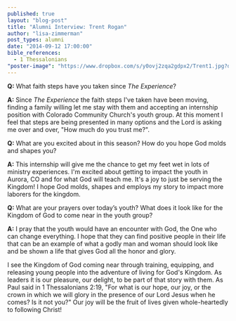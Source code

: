 ```yaml
---
published: true
layout: "blog-post"
title: "Alumni Interview: Trent Rogan"
author: "lisa-zimmerman"
post_types: alumni
date: "2014-09-12 17:00:00"
bible_references: 
  - 1 Thessalonians
"poster-image": "https://www.dropbox.com/s/y0ovj2zqa2gdpx2/Trent1.jpg?dl=0"
---
```


**Q:** What faith steps have you taken since *The Experience*?  

**A:** Since *The Experience* the faith steps I've taken have been moving, finding a family willing let me stay with them and accepting an internship position with Colorado Community Church's youth group.  At this moment I feel that steps are being presented in many options and the Lord is asking me over and over, "How much do you trust me?". 

**Q:** What are you excited about in this season?  How do you hope God molds and shapes you?

**A:** This internship will give me the chance to get my feet wet in lots of ministry experiences.  I'm excited about getting to impact the youth in Aurora, CO and for what God will teach me.  It's a joy to just be serving the Kingdom!  I hope God molds, shapes and employs my story to impact more laborers for the kingdom. 

**Q:** What are your prayers over today’s youth?  What does it look like for the Kingdom of God to come near in the youth group?

**A:** I pray that the youth would have an encounter with God, the One who can change everything.  I hope that they can find positive people in their life that can be an example of what a godly man and woman should look like and be shown a life that gives God all the honor and glory. 

I see the Kingdom of God coming near through training, equipping, and releasing young people into the adventure of living for God's Kingdom. As leaders it is our pleasure, our delight, to be part of that story with them. As Paul said in 1 Thessalonians 2:19, "For what is our hope, our joy, or the crown in which we will glory in the presence of our Lord Jesus when he comes? Is it not you?" Our joy will be the fruit of lives given whole-heartedly to following Christ! 